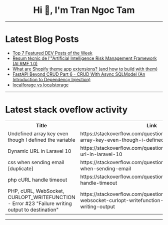 <h1 align="center">Hi 👋, I'm Tran Ngoc Tam</h1>

---

# Latest Blog Posts 
<!-- BLOG-POST-LIST:START -->
- [Top 7 Featured DEV Posts of the Week](https://dev.to/devteam/top-7-featured-dev-posts-of-the-week-pg0)
- [Resum tècnic de l&#39;&quot;Artificial Intelligence Risk Management Framework &lpar;AI RMF 1.0&rpar;](https://dev.to/gcjordi/resum-tecnic-de-lartificial-intelligence-risk-management-framework-ai-rmf-10-4aia)
- [What are Shopify theme app extensions? &lpar;and how to build with them&rpar;](https://dev.to/gadget/what-are-shopify-theme-app-extensions-and-how-to-build-with-them-5bf5)
- [FastAPI Beyond CRUD Part 6 - CRUD With Async SQLModel &lpar;An Introduction to Dependency Injection&rpar;](https://dev.to/jod35/fastapi-beyond-crud-part-6-crud-with-async-sqlmodel-an-introduction-to-dependency-injection-5d1e)
- [localforage vs localstorage](https://dev.to/dumorando/localforage-vs-localstorage-43ap)
<!-- BLOG-POST-LIST:END -->

---

# Latest stack oveflow activity
<table>
  <tr><th>Title</th><th>Link</th></tr>
  <!-- STACKOVERFLOW:START --><tr><td>Undefined array key even though I defined the variable</td><td>https://stackoverflow.com/questions/78577509/undefined-array-key-even-though-i-defined-the-variable</td></tr><tr><td>Dynamic URL in Laravel 10</td><td>https://stackoverflow.com/questions/78577435/dynamic-url-in-laravel-10</td></tr><tr><td>css when sending email [duplicate]</td><td>https://stackoverflow.com/questions/78577311/css-when-sending-email</td></tr><tr><td>php cURL handle timeout</td><td>https://stackoverflow.com/questions/78577181/php-curl-handle-timeout</td></tr><tr><td>PHP, cURL, WebSocket, CURLOPT_WRITEFUNCTION - Error #23 &quot;Failure writing output to destination&quot;</td><td>https://stackoverflow.com/questions/78577141/php-curl-websocket-curlopt-writefunction-error-23-failure-writing-output</td></tr><!-- STACKOVERFLOW:END -->
</table>

---


